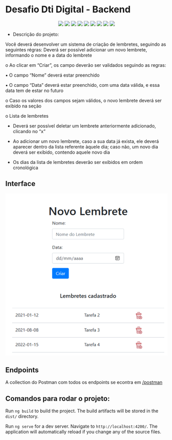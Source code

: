 # Desafio Dti Digital - Backend

<p align="center">
    <a alt="Java">
          <img src="https://img.shields.io/badge/Java-v17-blue.svg" />
    </a>
    <a alt="JPA">
        <img src="https://img.shields.io/badge/JPA-v3.1.0-brightgreen.svg" />
    </a>
     <a alt="Validation">
        <img src="https://img.shields.io/badge/Validation-v3.0.2-red.svg" />
    </a>
     <a alt="Flyway">
        <img src="https://img.shields.io/badge/Flyway-v9.18.0-blueviolet.svg" />
    </a>
     <a alt="Model Mapper">
        <img src="https://img.shields.io/badge/Model_Mapper-v3.1.1-orange.svg" />
  </a>
  <a alt="Lombok">
          <img src="https://img.shields.io/badge/Lombok-v1.18.20.0-blue.svg" />
    </a>
    <a alt="H2">
        <img src="https://img.shields.io/badge/H2-v2.1.214-brightgreen.svg" />
    </a>
     <a alt="JUnit">
        <img src="https://img.shields.io/badge/JUnit-v4.13.2-red.svg" />
    </a>
     <a alt="Mockito">
        <img src="https://img.shields.io/badge/Mockito-v5.3.1-blueviolet.svg" />
    </a>
  
</p>

- Descrição do projeto:


Você deverá desenvolver um sistema de criação de lembretes, seguindo as seguintes régras: Deverá ser possível adicionar um novo lembrete, informando o nome e a data do lembrete

o Ao clicar em “Criar”, os campo deverão ser validados seguindo as regras:

▪ O campo “Nome” deverá estar preenchido

▪ O campo “Data” deverá estar preenchido, com uma data válida, e essa data tem de estar no futuro

o Caso os valores dos campos sejam válidos, o novo lembrete deverá ser exibido na seção 

o Lista de lembretes
- Deverá ser possível deletar um lembrete anteriormente adicionado, clicando no “x”

- Ao adicionar um novo lembrete, caso a sua data já exista, ele deverá aparecer dentro da lista referente àquele dia; caso não, um novo dia deverá ser exibido, contendo aquele novo dia

- Os dias da lista de lembretes deverão ser exibidos em ordem cronológica


## Interface
   
![Frontend projeto Lembretes Dti Digital](https://github.com/myllamachaado/dti-digital-task-frontend/blob/master/src/interface_angular.png)     


## Endpoints

A collection do Postman com todos os endpoints se econtra em [/postman](https://github.com/myllamachaado/dti-digital-tasks/tree/master/postman)


## Comandos para rodar o projeto:

Run `ng build` to build the project. The build artifacts will be stored in the `dist/` directory.

Run `ng serve` for a dev server. Navigate to `http://localhost:4200/`. The application will automatically reload if you change any of the source files.




